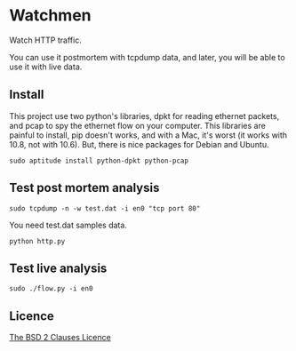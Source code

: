 Watchmen
========

Watch HTTP traffic.

You can use it postmortem with tcpdump data, and later,
you will be able to use it with live data.

Install
-------

This project use two python's libraries, dpkt for reading ethernet packets,
and pcap to spy the ethernet flow on your computer. This libraries are painful
to install, pip doesn't works, and with a Mac, it's worst (it works with 10.8,
not with 10.6). But, there is nice packages for Debian and Ubuntu.

    sudo aptitude install python-dpkt python-pcap

Test post mortem analysis
-------------------------

    sudo tcpdump -n -w test.dat -i en0 "tcp port 80"

You need test.dat samples data.

    python http.py

Test live analysis
------------------

    sudo ./flow.py -i en0

Licence
-------

[The BSD 2 Clauses Licence](http://opensource.org/licenses/bsd-license.php)
